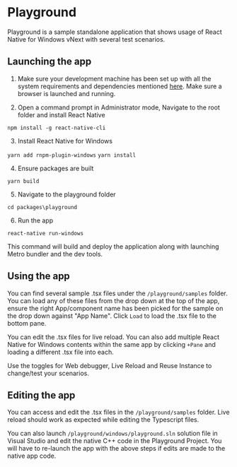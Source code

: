 # Playground

Playground is a sample standalone application that shows usage of React Native for Windows vNext with several test scenarios. 

## Launching the app
1. Make sure your development machine has been set up with all the system requirements and dependencies mentioned [here](https://github.com/microsoft/react-native-windows/blob/master/vnext/docs/GettingStarted.md). Make sure a browser is launched and running.

2. Open a command prompt in Administrator mode, Navigate to the root folder and install React Native

`npm install -g react-native-cli`

3. Install React Native for Windows

`yarn add rnpm-plugin-windows`
`yarn install`

4. Ensure packages are built

`yarn build`

5. Navigate to the playground folder

`cd packages\playground`

6. Run the app

`react-native run-windows`

This command will build and deploy the application along with launching Metro bundler and the dev tools. 

## Using the app

You can find several sample .tsx files under the `/playground/samples` folder. You can load any of these files from the drop down at the top of the app, ensure the right App/component name has been picked for the sample on the drop down against "App Name". Click `Load` to load the .tsx file to the bottom pane. 

You can edit the .tsx files for live reload. You can also add multiple React Native for Windows contents within the same app by clicking `+Pane` and loading a different .tsx file into each. 

Use the toggles for Web debugger, Live Reload and Reuse Instance to change/test your scenarios.

## Editing the app

You can access and edit the .tsx files in the `/playground/samples` folder. Live reload should work as expected while editing the Typescript files.

You can also launch `/playground/windows/playground.sln` solution file in Visual Studio and edit the native C++ code in the Playground Project. You will have to re-launch the app with the above steps if edits are made to the native app code.
